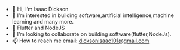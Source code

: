 - 👋 Hi, I’m Isaac Dickson
- 👀 I’m interested in building software,artificial intelligence,machine learning and many more.
- 🌱 Flutter and NodeJS 
- 💞️ I’m looking to collaborate on building software(flutter,NodeJs).
- 📫 How to reach me email: dicksonisaac101@gmail.com

<!---
bebelinothecode/bebelinothecode is a ✨ special ✨ repository because its `README.md` (this file) appears on your GitHub profile.
You can click the Preview link to take a look at your changes.
--->
